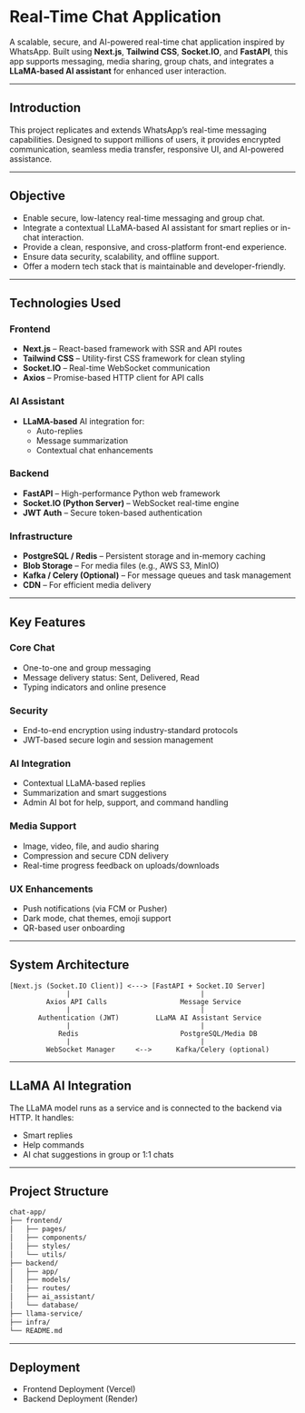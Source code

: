 # Real-Time Chat Application

A scalable, secure, and AI-powered real-time chat application inspired by WhatsApp. Built using **Next.js**, **Tailwind CSS**, **Socket.IO**, and **FastAPI**, this app supports messaging, media sharing, group chats, and integrates a **LLaMA-based AI assistant** for enhanced user interaction.

---

## Introduction

This project replicates and extends WhatsApp’s real-time messaging capabilities. Designed to support millions of users, it provides encrypted communication, seamless media transfer, responsive UI, and AI-powered assistance.

---

## Objective

- Enable secure, low-latency real-time messaging and group chat.
- Integrate a contextual LLaMA-based AI assistant for smart replies or in-chat interaction.
- Provide a clean, responsive, and cross-platform front-end experience.
- Ensure data security, scalability, and offline support.
- Offer a modern tech stack that is maintainable and developer-friendly.

---

## Technologies Used

### Frontend
- **Next.js** – React-based framework with SSR and API routes
- **Tailwind CSS** – Utility-first CSS framework for clean styling
- **Socket.IO** – Real-time WebSocket communication
- **Axios** – Promise-based HTTP client for API calls

### AI Assistant
- **LLaMA-based** AI integration for:
  - Auto-replies
  - Message summarization
  - Contextual chat enhancements

### Backend
- **FastAPI** – High-performance Python web framework
- **Socket.IO (Python Server)** – WebSocket real-time engine
- **JWT Auth** – Secure token-based authentication

### Infrastructure
- **PostgreSQL / Redis** – Persistent storage and in-memory caching
- **Blob Storage** – For media files (e.g., AWS S3, MinIO)
- **Kafka / Celery (Optional)** – For message queues and task management
- **CDN** – For efficient media delivery

---

## Key Features

### Core Chat
- One-to-one and group messaging
- Message delivery status: Sent, Delivered, Read
- Typing indicators and online presence

### Security
- End-to-end encryption using industry-standard protocols
- JWT-based secure login and session management

### AI Integration
- Contextual LLaMA-based replies
- Summarization and smart suggestions
- Admin AI bot for help, support, and command handling

### Media Support
- Image, video, file, and audio sharing
- Compression and secure CDN delivery
- Real-time progress feedback on uploads/downloads

### UX Enhancements
- Push notifications (via FCM or Pusher)
- Dark mode, chat themes, emoji support
- QR-based user onboarding

---

## System Architecture

```
[Next.js (Socket.IO Client)] <---> [FastAPI + Socket.IO Server]
              |                                |
         Axios API Calls                  Message Service
              |                                |
       Authentication (JWT)         LLaMA AI Assistant Service
              |                                |
            Redis                         PostgreSQL/Media DB
              |                                |
         WebSocket Manager     <-->      Kafka/Celery (optional)
```

---

## LLaMA AI Integration

The LLaMA model runs as a service and is connected to the backend via HTTP. It handles:
- Smart replies
- Help commands
- AI chat suggestions in group or 1:1 chats

---

## Project Structure

```bash
chat-app/
├── frontend/                  
│   ├── pages/
│   ├── components/
│   ├── styles/
│   └── utils/
├── backend/                   
│   ├── app/
│   ├── models/
│   ├── routes/
│   ├── ai_assistant/
│   └── database/
├── llama-service/             
├── infra/                     
└── README.md
```

---

## Deployment

- Frontend Deployment (Vercel)
- Backend Deployment (Render)
